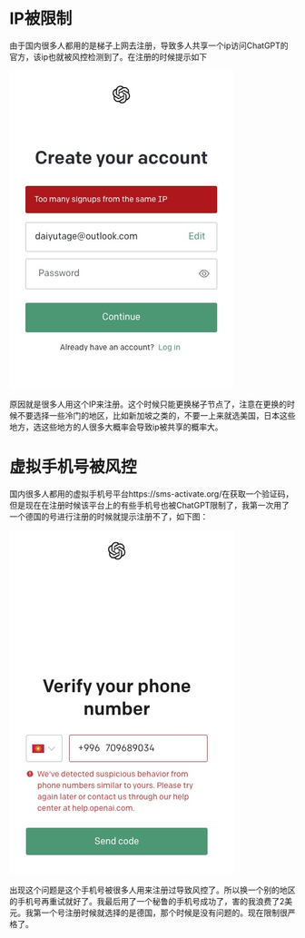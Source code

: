 # IP被限制

由于国内很多人都用的是梯子上网去注册，导致多人共享一个ip访问ChatGPT的官方，该ip也就被风控检测到了。在注册的时候提示如下

![](../img/WechatIMG33.jpeg)

原因就是很多人用这个IP来注册。这个时候只能更换梯子节点了，注意在更换的时候不要选择一些冷门的地区，比如新加坡之类的，不要一上来就选美国，日本这些地方，选这些地方的人很多大概率会导致ip被共享的概率大。

# 虚拟手机号被风控

国内很多人都用的虚拟手机号平台https://sms-activate.org/在获取一个验证码，但是现在在注册时候该平台上的有些手机号也被ChatGPT限制了，我第一次用了一个德国的号进行注册的时候就提示注册不了，如下图：

![](../img/WechatIMG34.jpeg)

出现这个问题是这个手机号被很多人用来注册过导致风控了。所以换一个别的地区的手机号再重试就好了。我最后用了一个秘鲁的手机号成功了，害的我浪费了2美元。我第一个号注册时候就选择的是德国，那个时候是没有问题的。现在限制很严格了。

